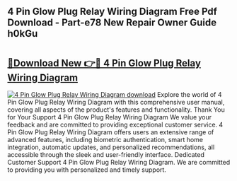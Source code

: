 ## 4 Pin Glow Plug Relay Wiring Diagram Free Pdf Download - Part-e78 New Repair Owner Guide h0kGu

# <h2><a href="http://dfu4ac.blite.top/?on=4+Pin+Glow+Plug+Relay+Wiring+Diagram">🔗Download New 👉🔴 4 Pin Glow Plug Relay Wiring Diagram</a></h2>

[![4 Pin Glow Plug Relay Wiring Diagram download](https://i.imgur.com/lujVjoI.png)](http://dfu4ac.blite.top/?on=4+Pin+Glow+Plug+Relay+Wiring+Diagram)
Explore the world of 4 Pin Glow Plug Relay Wiring Diagram with this comprehensive user manual, covering all aspects of the product's features and functionality. Thank You for Your Support 4 Pin Glow Plug Relay Wiring Diagram We value your feedback and are committed to providing exceptional customer service. 4 Pin Glow Plug Relay Wiring Diagram offers users an extensive range of advanced features, including biometric authentication, smart home integration, automatic updates, and personalized recommendations, all accessible through the sleek and user-friendly interface. Dedicated Customer Support 4 Pin Glow Plug Relay Wiring Diagram. We are committed to providing you with personalized and timely support.
